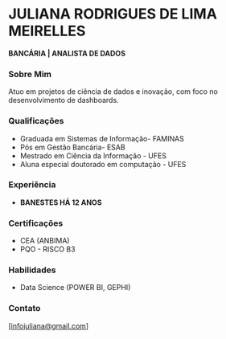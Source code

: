# **JULIANA RODRIGUES DE LIMA MEIRELLES**  
**BANCÁRIA | ANALISTA DE DADOS**  

### **Sobre Mim**  
Atuo em projetos de ciência de dados e inovação, com foco no desenvolvimento de dashboards.  


### **Qualificações**  
- Graduada em Sistemas de Informação- FAMINAS
- Pós em Gestão Bancária- ESAB
- Mestrado em Ciência da Informação - UFES
- Aluna especial doutorado em computação - UFES

### **Experiência**  
- **BANESTES HÁ 12 ANOS**  


### **Certificações**  
- CEA (ANBIMA)  
- PQO - RISCO B3

### **Habilidades**  
- Data Science (POWER BI, GEPHI)  

### **Contato**  
 [infojuliana@gmail.com]
